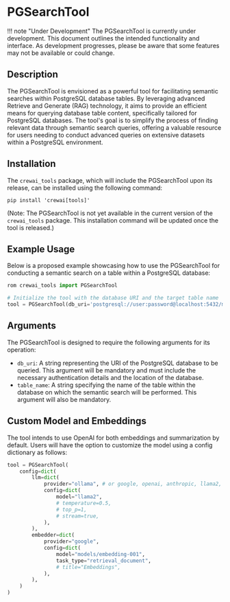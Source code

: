 # PGSearchTool

!!! note "Under Development"
    The PGSearchTool is currently under development. This document outlines the intended functionality and interface. As development progresses, please be aware that some features may not be available or could change.

## Description
The PGSearchTool is envisioned as a powerful tool for facilitating semantic searches within PostgreSQL database tables. By leveraging advanced Retrieve and Generate (RAG) technology, it aims to provide an efficient means for querying database table content, specifically tailored for PostgreSQL databases. The tool's goal is to simplify the process of finding relevant data through semantic search queries, offering a valuable resource for users needing to conduct advanced queries on extensive datasets within a PostgreSQL environment.

## Installation
The `crewai_tools` package, which will include the PGSearchTool upon its release, can be installed using the following command:

```shell
pip install 'crewai[tools]'
```

(Note: The PGSearchTool is not yet available in the current version of the `crewai_tools` package. This installation command will be updated once the tool is released.)

## Example Usage
Below is a proposed example showcasing how to use the PGSearchTool for conducting a semantic search on a table within a PostgreSQL database:

```python
rom crewai_tools import PGSearchTool

# Initialize the tool with the database URI and the target table name
tool = PGSearchTool(db_uri='postgresql://user:password@localhost:5432/mydatabase', table_name='employees')
```

## Arguments
The PGSearchTool is designed to require the following arguments for its operation:

- `db_uri`: A string representing the URI of the PostgreSQL database to be queried. This argument will be mandatory and must include the necessary authentication details and the location of the database.
- `table_name`: A string specifying the name of the table within the database on which the semantic search will be performed. This argument will also be mandatory.

## Custom Model and Embeddings

The tool intends to use OpenAI for both embeddings and summarization by default. Users will have the option to customize the model using a config dictionary as follows:

```python
tool = PGSearchTool(
    config=dict(
        llm=dict(
            provider="ollama", # or google, openai, anthropic, llama2, ...
            config=dict(
                model="llama2",
                # temperature=0.5,
                # top_p=1,
                # stream=true,
            ),
        ),
        embedder=dict(
            provider="google",
            config=dict(
                model="models/embedding-001",
                task_type="retrieval_document",
                # title="Embeddings",
            ),
        ),
    )
)
```